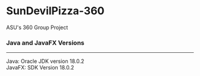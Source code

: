 # SunDevilPizza-360
ASU's 360 Group Project

### Java and JavaFX Versions

---
Java: Oracle JDK version 18.0.2  
JavaFX: SDK Version 18.0.2
